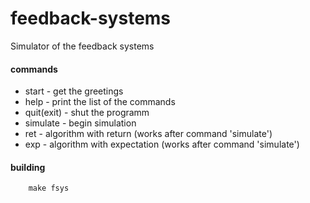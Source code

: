 # feedback-systems
Simulator of the feedback systems

#### commands
- start - get the greetings
- help - print the list of the commands
- quit(exit) - shut the programm
- simulate - begin simulation
- ret - algorithm with return (works after command 'simulate')
- exp - algorithm with expectation (works after command 'simulate')

#### building
```
    make fsys
```